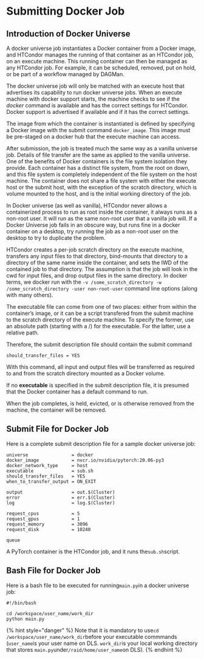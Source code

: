 # Submitting Docker Job

## Introduction of Docker Universe

A docker universe job instantiates a Docker container from a Docker image, and HTCondor manages the running of that container as an HTCondor job, on an execute machine. This running container can then be managed as any HTCondor job. For example, it can be scheduled, removed, put on hold, or be part of a workflow managed by DAGMan.

The docker universe job will only be matched with an execute host that advertises its capability to run docker universe jobs. When an execute machine with docker support starts, the machine checks to see if the _docker_ command is available and has the correct settings for HTCondor. Docker support is advertised if available and if it has the correct settings.

The image from which the container is instantiated is defined by specifying a Docker image with the submit command `docker_image`. This image must be pre-staged on a docker hub that the execute machine can access.

After submission, the job is treated much the same way as a vanilla universe job. Details of file transfer are the same as applied to the vanilla universe. One of the benefits of Docker containers is the file system isolation they provide. Each container has a distinct file system, from the root on down, and this file system is completely independent of the file system on the host machine. The container does not share a file system with either the execute host or the submit host, with the exception of the scratch directory, which is volume mounted to the host, and is the initial working directory of the job. 

In Docker universe \(as well as vanilla\), HTCondor never allows a containerized process to run as root inside the container, it always runs as a non-root user. It will run as the same non-root user that a vanilla job will. If a Docker Universe job fails in an obscure way, but runs fine in a docker container on a desktop, try running the job as a non-root user on the desktop to try to duplicate the problem.

HTCondor creates a per-job scratch directory on the execute machine, transfers any input files to that directory, bind-mounts that directory to a directory of the same name inside the container, and sets the IWD of the contained job to that directory. The assumption is that the job will look in the cwd for input files, and drop output files in the same directory. In docker terms, we docker run with the `-v /some_scratch_directory -w /some_scratch_directory -user non-root-user` command line options \(along with many others\).

The executable file can come from one of two places: either from within the container’s image, or it can be a script transfered from the submit machine to the scratch directory of the execute machine. To specify the former, use an absolute path \(starting with a /\) for the executable. For the latter, use a relative path.

Therefore, the submit description file should contain the submit command

```text
should_transfer_files = YES
```

With this command, all input and output files will be transferred as required to and from the scratch directory mounted as a Docker volume.

If no **executable** is specified in the submit description file, it is presumed that the Docker container has a default command to run.

When the job completes, is held, evicted, or is otherwise removed from the machine, the container will be removed.

## Submit File for Docker Job

Here is a complete submit description file for a sample docker universe job:

```text
universe                = docker
docker_image            = nvcr.io/nvidia/pytorch:20.06-py3
docker_network_type     = host
executable              = sub.sh
should_transfer_files   = YES
when_to_transfer_output = ON_EXIT

output                  = out.$(Cluster)
error                   = err.$(Cluster)
log                     = log.$(Cluster)

request_cpus            = 5
request_gpus            = 1
request_memory          = 3096
request_disk            = 10240

queue
```

A PyTorch container is the HTCondor job, and it runs the`sub.sh`script.

## Bash File for Docker Job

Here is a bash file to be executed for running`main.py`in a docker universe job:

```text
#!/bin/bash

cd /workspace/user_name/work_dir
python main.py
```

{% hint style="danger" %}
Note that it is mandatory to use`cd /workspace/user_name/work_dir`before your executable commmands \(`user_name`is your user name on DLS. `work_dir`is your local working directory that stores `main.py`under`/raid/home/user_name`on DLS\).
{% endhint %}





